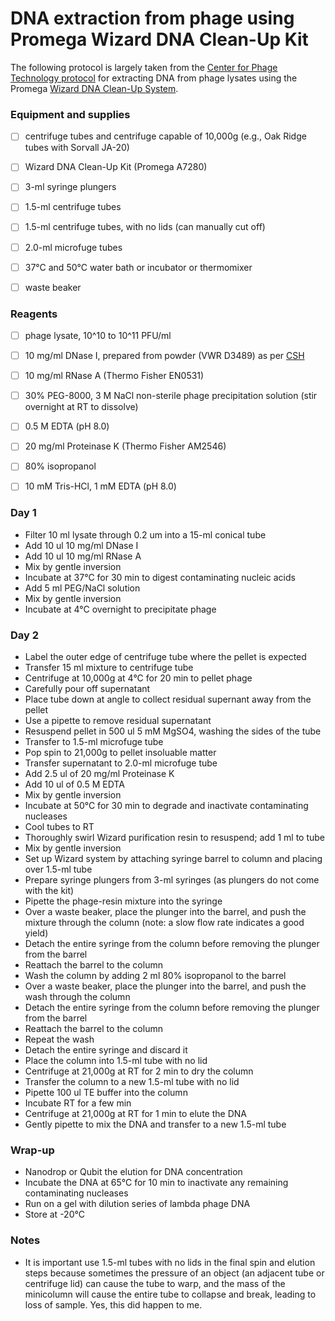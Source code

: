 # DNA extraction from phage using Promega Wizard DNA Clean-Up Kit


The following protocol is largely taken from the [Center for Phage Technology protocol](https://cpt.tamu.edu/phage-links/phage-protocols/) for extracting DNA from phage lysates using the Promega [Wizard DNA Clean-Up System](https://www.promega.com/-/media/files/resources/protcards/wizard-dna-clean-up-system-quick-protocol.pdf).


### Equipment and supplies

- [ ] centrifuge tubes and centrifuge capable of 10,000g (e.g., Oak Ridge tubes with Sorvall JA-20)
- [ ] Wizard DNA Clean-Up Kit (Promega A7280)
- [ ] 3-ml syringe plungers
- [ ] 1.5-ml centrifuge tubes
- [ ] 1.5-ml centrifuge tubes, with no lids (can manually cut off)
- [ ] 2.0-ml microfuge tubes
- [ ] 37°C and 50°C water bath or incubator or thermomixer
- [ ] waste beaker


### Reagents

- [ ] phage lysate, 10^10 to 10^11 PFU/ml 
- [ ] 10 mg/ml DNase I, prepared from powder (VWR D3489) as per [CSH](http://cshprotocols.cshlp.org/content/2006/1/pdb.rec8135.full?text_only=true)
- [ ] 10 mg/ml RNase A (Thermo Fisher EN0531) 
- [ ] 30% PEG-8000, 3 M NaCl non-sterile phage precipitation solution (stir overnight at RT to dissolve)
- [ ] 0.5 M EDTA (pH 8.0)
- [ ] 20 mg/ml Proteinase K (Thermo Fisher AM2546)
- [ ] 80% isopropanol
- [ ] 10 mM Tris-HCl, 1 mM EDTA (pH 8.0)


### Day 1

- Filter 10 ml lysate through 0.2 um into a 15-ml conical tube
- Add 10 ul 10 mg/ml DNase I
- Add 10 ul 10 mg/ml RNase A
- Mix by gentle inversion
- Incubate at 37°C for 30 min to digest contaminating nucleic acids
- Add 5 ml PEG/NaCl solution
- Mix by gentle inversion
- Incubate at 4°C overnight to precipitate phage


### Day 2

- Label the outer edge of centrifuge tube where the pellet is expected
- Transfer 15 ml mixture to centrifuge tube
- Centrifuge at 10,000g at 4°C for 20 min to pellet phage
- Carefully pour off supernatant
- Place tube down at angle to collect residual supernant away from the pellet
- Use a pipette to remove residual supernatant
- Resuspend pellet in 500 ul 5 mM MgSO4, washing the sides of the tube
- Transfer to 1.5-ml microfuge tube
- Pop spin to 21,000g to pellet insoluable matter
- Transfer supernatant to 2.0-ml microfuge tube
- Add 2.5 ul of 20 mg/ml Proteinase K
- Add 10 ul of 0.5 M EDTA
- Mix by gentle inversion
- Incubate at 50°C for 30 min to degrade and inactivate contaminating nucleases
- Cool tubes to RT
- Thoroughly swirl Wizard purification resin to resuspend; add 1 ml to tube
- Mix by gentle inversion
- Set up Wizard system by attaching syringe barrel to column and placing over 1.5-ml tube
- Prepare syringe plungers from 3-ml syringes (as plungers do not come with the kit)
- Pipette the phage-resin mixture into the syringe
- Over a waste beaker, place the plunger into the barrel, and push the mixture through the column (note: a slow flow rate indicates a good yield)
- Detach the entire syringe from the column before removing the plunger from the barrel
- Reattach the barrel to the column
- Wash the column by adding 2 ml 80% isopropanol to the barrel
- Over a waste beaker, place the plunger into the barrel, and push the wash through the column
- Detach the entire syringe from the column before removing the plunger from the barrel
- Reattach the barrel to the column
- Repeat the wash
- Detach the entire syringe and discard it
- Place the column into 1.5-ml tube with no lid
- Centrifuge at 21,000g at RT for 2 min to dry the column
- Transfer the column to a new 1.5-ml tube with no lid
- Pipette 100 ul TE buffer into the column
- Incubate RT for a few min
- Centrifuge at 21,000g at RT for 1 min to elute the DNA
- Gently pipette to mix the DNA and transfer to a new 1.5-ml tube


### Wrap-up

- Nanodrop or Qubit the elution for DNA concentration
- Incubate the DNA at 65°C for 10 min to inactivate any remaining contaminating nucleases
- Run on a gel with dilution series of lambda phage DNA
- Store at -20°C


### Notes

- It is important use 1.5-ml tubes with no lids in the final spin and elution steps because sometimes the pressure of an object (an adjacent tube or centrifuge lid) can cause the tube to warp, and the mass of the minicolumn will cause the entire tube to collapse and break, leading to loss of sample. Yes, this did happen to me.







